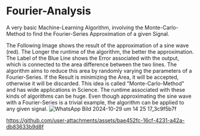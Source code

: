 # Fourier-Analysis

A very basic Machine-Learning Algorithm, involving the Monte-Carlo-Method to find the Fourier-Series Approximation of a given Signal.

The Following Image shows the result of the approximation of a sine wave (red). The Longer the runtime of the algorithm, the better the approximation.
The Label of the Blue Line shows the Error associated with the output, which is connected to the area difference between the two lines. The algorithm aims to reduce this area by randomly varying the parameters of a Fourier-Series. 
If the Result is minimizing the Area, it will be accepted, otherwise it will be discarded. This idea is called "Monte-Carlo-Method" and has wide applications in Science. The runtime associated with these kinds of algorithms can be huge.
Even though approximating the sine wave with a Fourier-Series is a trivial example, the algorithm can be applied to any given signal.
![WhatsApp Bild 2024-10-29 um 14 25 17_3c9f5b7f](https://github.com/user-attachments/assets/42cd4e5b-5d3c-487d-9833-5a359f3a3aa7)


https://github.com/user-attachments/assets/bae452fc-16cf-4231-a42a-db83633b9d8f

